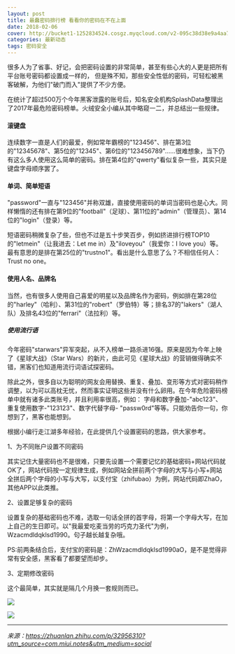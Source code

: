 ```yaml
---
layout: post
title: 最蠢密码排行榜 看看你的密码在不在上面
date: 2018-02-06
cover: http://bucket1-1252834524.cosgz.myqcloud.com/v2-095c38d38e9a4aa774dcda8b09880878_hd.jpg
categories: 最新动态
tags: 密码安全
---
```

很多人为了省事、好记，会把密码设置的非常简单，甚至有些心大的人更是把所有平台账号密码都设置成一样的， 但是殊不知，那些安全性低的密码，可轻松被黑客破解，为他们"破门而入"提供了不少方便。

在统计了超过500万个今年黑客泄露的账号后，知名安全机构SplashData整理出了2017年最危险密码榜单。火绒安全小编从其中略窥一二，并总结出一些规律。

#### 滚键盘 ####

连续数字一直是人们的最爱，例如常年霸榜的"123456"、排在第3位的"12345678"、第5位的"12345"、第6位的"123456789"……很难想象，当下仍有这么多人使用这么简单的密码。排在第4位的"qwerty"看似复杂一些，其实只是键盘字母顺序罢了。

#### 单词、简单短语 ####

"password"一直与"123456"并称双雄，直接使用密码的单词当密码也是心大。同样懒惰的还有排在第9位的"football"（足球）、第11位的"admin"（管理员）、第14位的"login"（登录）等。

短语密码稍微复杂了些，但也不过是五十步笑百步，例如挤进排行榜TOP10的"letmein"（让我进去：Let me in）及"iloveyou"（我爱你：I love you）等。最有意思的是排在第25位的"trustno1"。看出是什么意思了么？不相信任何人：Trust no one。

#### 使用人名、品牌名 ####

当然，也有很多人使用自己喜爱的明星以及品牌名作为密码，例如排在第28位的"harley"（哈利）、第31位的"robert"（罗伯特）等；排名37的"lakers"（湖人队）及排名43位的"ferrari"（法拉利）等。

##### 使用流行语 ####

今年密码"starwars"异军突起，从不入榜单一路杀进16强。原来是因为今年上映了《星球大战》（Star Wars）的新片，由此可见《星球大战》的营销做得确实不错，黑客们也知道用流行词语试探密码。

除此之外，很多自以为聪明的网友会用替换、重复、叠加、变形等方式对密码稍作调整，以为可以高枕无忧，然而事实证明这些并没有什么卵用。在今年危险密码榜单中就有诸多此类账号，并且利用率很高，例如： 字母和数字叠加-"abc123"、重复使用数字-"123123"、数字代替字母- "passw0rd"等等。只能劝告你一句，你想到了，黑客也能想到。

根据小编行走江湖多年经验，在此提供几个设置密码的思路，供大家参考。

1、为不同账户设置不同密码

其实记住大量密码也不是很难，只要先设置一个需要记忆的基础密码+网站代码就OK了，网站代码按一定规律生成，例如网站全拼前两个字母的大写与小写+网站全拼后两个字母的小写与大写，以支付宝（zhifubao）为例，网站代码即ZhaO，其他APP以此类推。

2、设置足够复杂的密码

设置复杂的基础密码也不难，选取一句话全拼的首字母，将第一个字母大写，在加上自己的生日即可。以"我最爱吃麦当劳的巧克力圣代"为例，Wzacmdldqklsd1990。句子越长越复杂哦。

PS:前两条结合后，支付宝的密码是：ZhWzacmdldqklsd1990aO，是不是觉得非常有安全感，黑客看了都要望而却步。

3、定期修改密码

这个最简单，其实就是隔几个月换一套规则而已。

![](http://bucket1-1252834524.cosgz.myqcloud.com/v2-095c38d38e9a4aa774dcda8b09880878_hd.jpg)

![](http://bucket1-1252834524.cosgz.myqcloud.com/v2-1fba0e8b5055ed6616ee3efa5ef19ea3_hd.jpg)

---
*来源：https://zhuanlan.zhihu.com/p/32956310?utm_source=com.miui.notes&utm_medium=social*
